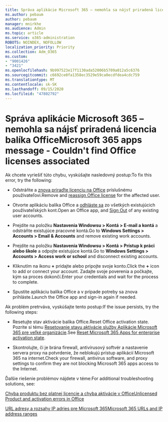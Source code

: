 ```yaml
---
title: Správa aplikácie Microsoft 365 – nemohla sa nájsť priradená licencia balíka Office
ms.author: pebaum
author: pebaum
manager: mnirkhe
ms.audience: Admin
ms.topic: article
ms.service: o365-administration
ROBOTS: NOINDEX, NOFOLLOW
localization_priority: Priority
ms.collection: Adm_O365
ms.custom:
- "9001426"
- "3421"
ms.openlocfilehash: 9b997523e17f1130ada52006b5709a012a5c6376
ms.sourcegitcommit: c6692ce0fa1358ec3529e59ca0ecdfdea4cdc759
ms.translationtype: MT
ms.contentlocale: sk-SK
ms.lasthandoff: 09/15/2020
ms.locfileid: "47802792"
---
```

# <a name="microsoft-365-apps-message---couldnt-find-office-licenses-associated"></a><span data-ttu-id="d0645-102">Správa aplikácie Microsoft 365 – nemohla sa nájsť priradená licencia balíka Office</span><span class="sxs-lookup"><span data-stu-id="d0645-102">Microsoft 365 apps message - Couldn't find Office licenses associated</span></span>

<span data-ttu-id="d0645-103">Ak chcete vyriešiť túto chybu, vyskúšajte nasledovný postup:</span><span class="sxs-lookup"><span data-stu-id="d0645-103">To fix this error, try the following:</span></span>

- <span data-ttu-id="d0645-104">Odstráňte a [znova priraďte licenciu na Office](https://docs.microsoft.com/microsoft-365/admin/manage/assign-licenses-to-users) príslušnému používateľovi.</span><span class="sxs-lookup"><span data-stu-id="d0645-104">Remove and [reassign Office license](https://docs.microsoft.com/microsoft-365/admin/manage/assign-licenses-to-users) for the affected user.</span></span>

- <span data-ttu-id="d0645-105">Otvorte aplikáciu balíka Office a [odhláste sa](https://support.office.com/article/sign-out-of-office-5a20dc11-47e9-4b6f-945d-478cb6d92071) zo všetkých existujúcich používateľských kont.</span><span class="sxs-lookup"><span data-stu-id="d0645-105">Open an Office app, and [Sign Out](https://support.office.com/article/sign-out-of-office-5a20dc11-47e9-4b6f-945d-478cb6d92071) of any existing user accounts.</span></span>

- <span data-ttu-id="d0645-106">Prejdite na položku **Nastavenia Windowsu > Kontá > E-mail a kontá** a odstráňte existujúce pracovné kontá.</span><span class="sxs-lookup"><span data-stu-id="d0645-106">Go to **Windows Settings > Accounts > Email & Accounts** and remove existing work accounts.</span></span>

- <span data-ttu-id="d0645-107">Prejdite na položku **Nastavenia Windowsu > Kontá > Prístup k práci alebo škole** a odpojte existujúce kontá.</span><span class="sxs-lookup"><span data-stu-id="d0645-107">Go to **Windows Settings > Accounts > Access work or school** and disconnect existing accounts.</span></span>

- <span data-ttu-id="d0645-108">Kliknutím na ikonu **+** pridajte alebo pripojte svoje konto.</span><span class="sxs-lookup"><span data-stu-id="d0645-108">Click the **+** icon to add or connect your account.</span></span> <span data-ttu-id="d0645-109">Zadajte svoje poverenia a počkajte, kým sa proces dokončí.</span><span class="sxs-lookup"><span data-stu-id="d0645-109">Enter your credentials and wait for the process to complete.</span></span>

- <span data-ttu-id="d0645-110">Spustite aplikáciu balíka Office a v prípade potreby sa znova prihláste.</span><span class="sxs-lookup"><span data-stu-id="d0645-110">Launch the Office app and sign-in again if needed.</span></span>

<span data-ttu-id="d0645-111">Ak problém pretrváva, vyskúšajte tento postup:</span><span class="sxs-lookup"><span data-stu-id="d0645-111">If the issue persists, try the following steps:</span></span>

- <span data-ttu-id="d0645-112">Resetujte stav aktivácie balíka Office.</span><span class="sxs-lookup"><span data-stu-id="d0645-112">Reset Office activation state.</span></span> <span data-ttu-id="d0645-113">Pozrite si tému [Resetovanie stavu aktivácie služby Aplikácie Microsoft 365 pre veľké organizácie](https://docs.microsoft.com/office365/troubleshoot/activation/reset-office-365-proplus-activation-state).</span><span class="sxs-lookup"><span data-stu-id="d0645-113">See [Reset Microsoft 365 Apps for enterprise activation state](https://docs.microsoft.com/office365/troubleshoot/activation/reset-office-365-proplus-activation-state).</span></span>

- <span data-ttu-id="d0645-114">Skontrolujte, či je brána firewall, antivírusový softvér a nastavenie servera proxy na potvrdenie, že neblokujú prístup aplikácií Microsoft 365 na internet.</span><span class="sxs-lookup"><span data-stu-id="d0645-114">Check your firewall, antivirus software, and proxy settings to confirm they are not blocking Microsoft 365 apps access to the Internet.</span></span> 

<span data-ttu-id="d0645-115">Ďalšie riešenie problémov nájdete v téme:</span><span class="sxs-lookup"><span data-stu-id="d0645-115">For additional troubleshooting solutions, see:</span></span>

[<span data-ttu-id="d0645-116">Chyba produktu bez platnej licencie a chyba aktivácie v Office</span><span class="sxs-lookup"><span data-stu-id="d0645-116">Unlicensed Product and activation errors in Office</span></span>](https://support.office.com/Article/0d23d3c0-c19c-4b2f-9845-5344fedc4380?wt.mc_id=Alchemy_ClientDIA)

[<span data-ttu-id="d0645-117">URL adresy a rozsahy IP adries pre Microsoft 365</span><span class="sxs-lookup"><span data-stu-id="d0645-117">Microsoft 365 URLs and IP address ranges</span></span>](https://docs.microsoft.com/office365/enterprise/urls-and-ip-address-ranges)
